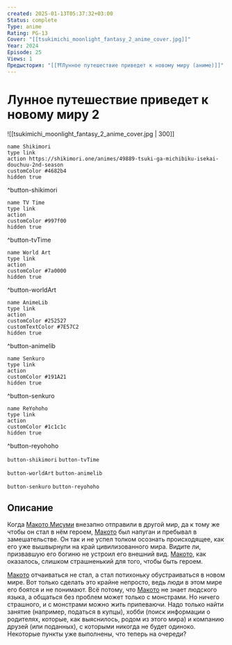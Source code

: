 ```yaml
---
created: 2025-01-13T05:37:32+03:00
Status: complete
Type: anime
Rating: PG-13
Cover: "[[tsukimichi_moonlight_fantasy_2_anime_cover.jpg]]"
Year: 2024
Episode: 25
Views: 1
Предыстория: "[[⛩️Лунное путешествие приведет к новому миру (аниме)]]"
---
```


# Лунное путешествие приведет к новому миру 2

![[tsukimichi_moonlight_fantasy_2_anime_cover.jpg | 300]]

```button
name Shikimori
type link
action https://shikimori.one/animes/49889-tsuki-ga-michibiku-isekai-douchuu-2nd-season
customColor #4682b4
hidden true
```
^button-shikimori

```button
name TV Time
type link
action 
customColor #997f00
hidden true
```
^button-tvTime

```button
name World Art
type link
action 
customColor #7a0000
hidden true
```
^button-worldArt

```button
name AnimeLib
type link
action 
customColor #252527
customTextColor #7E57C2
hidden true
```
^button-animelib

```button
name Senkuro
type link
action 
customColor #191A21
hidden true
```
^button-senkuro

```button
name ReYohoho
type link
action 
customColor #1c1c1c
hidden true
```
^button-reyohoho



`button-shikimori` `button-tvTime`

`button-worldArt` `button-animelib`

`button-senkuro` `button-reyohoho`



## Описание

Когда [Макото Мисуми](https://shikimori.one/characters/141706-makoto-misumi) внезапно отправили в другой мир, да к тому же чтобы он стал в нём героем, [Макото](https://shikimori.one/characters/141706-makoto-misumi) был напуган и пребывал в замешательстве. Он так и не успел толком осознать происходящее, как его уже вышвырнули на край цивилизованного мира. Видите ли, призвавшую его богиню не устроил его внешний вид. [Макото](https://shikimori.one/characters/141706-makoto-misumi), как оказалось, слишком страшненький для того, чтобы быть героем.

[Макото](https://shikimori.one/characters/141706-makoto-misumi) отчаиваться не стал, а стал потихоньку обустраиваться в новом мире. Вот только сделать это крайне непросто, ведь люди в этом мире его боятся и не понимают. Всё потому, что [Макото](https://shikimori.one/characters/141706-makoto-misumi) не знает людского языка, а общаться без проблем может только с монстрами. Но ничего страшного, и с монстрами можно жить припеваючи. Надо только найти занятие (например, податься в купцы), хобби (поиск информации о родителях, которые, как выяснилось, родом из этого мира) и компанию друзей (или поданных), с которыми никогда не будет одиноко. Некоторые пункты уже выполнены, что теперь на очереди?
